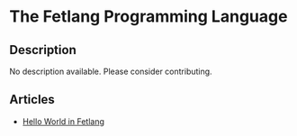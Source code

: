 # The Fetlang Programming Language

## Description

No description available. Please consider contributing.

## Articles

- [Hello World in Fetlang](https://sampleprograms.io/projects/hello-world/fetlang)